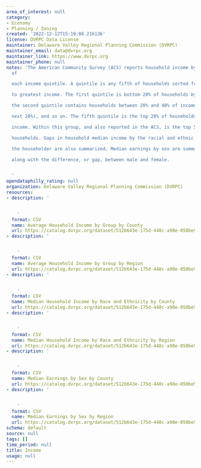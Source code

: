 ```yaml
---
area_of_interest: null
category:
- Economy
- Planning / Zoning
created: '2022-12-12T15:19:08.216136'
license: DVRPC Data License
maintainer: Delaware Valley Regional Planning Commission (DVRPC)
maintainer_email: data@dvrpc.org
maintainer_link: https://www.dvrpc.org
maintainer_phone: null
notes: 'The American Community Survey (ACS) reports household income by the average
  of

  each income quintile. A quintile is any fifth of households sorted from least

  to greatest income. The first quintile is bottom 20% of households by income,

  the second quintile contains households between 20% and 40% of income (the

  next 20%), and so on. The fifth quintile is the top 20% of households by

  income. Within this group, and also reported in the ACS, is the top 5% of

  households. Gaps in household median income by the racial and ethnic group of

  the householder are also summarized. Median earnings by sex are summarized,

  along with the difference, or gap, between male and female.


  '
opendataphilly_rating: null
organization: Delaware Valley Regional Planning Commission (DVRPC)
resources:
- description: '


    '
  format: CSV
  name: Average Household Income by Group by County
  url: https://catalog.dvrpc.org/dataset/512b643e-175d-448c-a98e-050be9d68ce8/resource/c7d56751-7c7b-4de1-af5a-a9f9c65770a2/download/income.hh_income_by_group_by_county.csv
- description: '


    '
  format: CSV
  name: Average Household Income by Group by Region
  url: https://catalog.dvrpc.org/dataset/512b643e-175d-448c-a98e-050be9d68ce8/resource/2e72fc32-f883-4905-98ad-980d48fb7d8f/download/income.hh_income_by_group_by_region.csv
- description: '


    '
  format: CSV
  name: Median Household Income by Race and Ethnicity by County
  url: https://catalog.dvrpc.org/dataset/512b643e-175d-448c-a98e-050be9d68ce8/resource/8146103b-f55a-40ac-b412-e48295968489/download/income.race_by_county.csv
- description: '


    '
  format: CSV
  name: Median Household Income by Race and Ethnicity by Region
  url: https://catalog.dvrpc.org/dataset/512b643e-175d-448c-a98e-050be9d68ce8/resource/bd626ef5-0821-41cd-ac5f-5e1e3991851b/download/income.hh_income_by_group_by_region.csv
- description: '


    '
  format: CSV
  name: Median Earnings by Sex by County
  url: https://catalog.dvrpc.org/dataset/512b643e-175d-448c-a98e-050be9d68ce8/resource/1974daad-7ddf-4814-93ac-a00c53ab4de1/download/income.sex_by_county.csv
- description: '


    '
  format: CSV
  name: Median Earnings by Sex by Region
  url: https://catalog.dvrpc.org/dataset/512b643e-175d-448c-a98e-050be9d68ce8/resource/2d192ac2-3df5-4f19-a643-a146f1ed40d2/download/income.sex_by_region.csv
schema: default
source: null
tags: []
time_period: null
title: Income
usage: null
---
```

